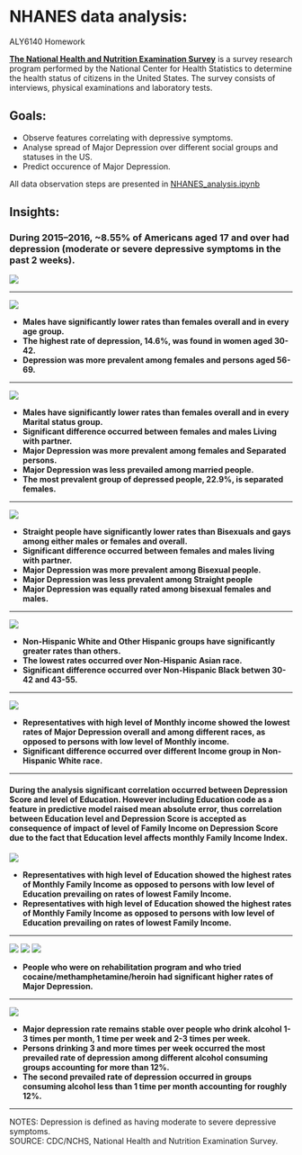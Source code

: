 # NHANES data analysis: 
ALY6140 Homework

[**The National Health and Nutrition Examination Survey**](https://www.cdc.gov/nchs/nhanes/index.htm?CDC_AA_refVal=https%3A%2F%2Fwww.cdc.gov%2Fnchs%2Fnhanes.htm) is a survey research program performed by the National Center for Health Statistics
to determine the health status of citizens in the United States.
The survey consists of interviews, physical examinations and laboratory tests.

## Goals:
* Observe features correlating with depressive symptoms. 
* Analyse spread of Major Depression over different social groups and statuses in the US.
* Predict occurence of Major Depression.

 
All data observation steps are presented in [NHANES_analysis.ipynb](https://github.com/fedorgrab/nhanes-analysis/blob/master/NHANES_analysis.ipynb)

## Insights:

### During 2015–2016, ~8.55% of Americans aged 17 and over had depression (moderate or severe depressive symptoms in the past 2 weeks). 
![](https://github.com/fedorgrab/nhanes-analysis/blob/master/charts/depression_overall.png?style=centerme)
___
![](https://github.com/fedorgrab/nhanes-analysis/blob/master/charts/depression_gender_age.png)
* **Males have significantly lower rates than females overall and in every age group.**
* **The highest rate of depression, 14.6%, was found in women aged 30-42.**
* **Depression was more prevalent among females and persons aged 56-69.**
___
![](https://github.com/fedorgrab/nhanes-analysis/blob/master/charts/depression_gender_marital.png)
* **Males have significantly lower rates than females overall and in every Marital status group.**
* **Significant difference occurred between females and males Living with partner.**
* **Major Depression was more prevalent among females and Separated persons.**
* **Major Depression was less prevailed among married people.**
* **The most prevalent group of depressed people, 22.9%, is separated females.**
---
![](https://github.com/fedorgrab/nhanes-analysis/blob/master/charts/depression_gender_sexual_orientation.png)
* **Straight people have significantly lower rates than Bisexuals and gays among either males or females and overall.**
* **Significant difference occurred between females and males living with partner.**
* **Major Depression was more prevalent among Bisexual people.**
* **Major Depression was less prevalent among Straight people**
* **Major Depression was equally rated among bisexual females and males.**
---
![](https://github.com/fedorgrab/nhanes-analysis/blob/master/charts/depression_race_age.png)
* **Non-Hispanic White and Other Hispanic groups have significantly greater rates than others.**
* **The lowest rates occurred over Non-Hispanic Asian race.**
* **Significant difference occurred over Non-Hispanic Black betwen 30-42 and 43-55.**
---
![](https://github.com/fedorgrab/nhanes-analysis/blob/master/charts/depression_income_race.png)
* **Representatives with high level of Monthly income showed the lowest rates of Major Depression overall and among different races, as opposed to persons with low level of Monthly income.**
* **Significant difference occurred over different Income group in Non-Hispanic White race.**
---
#### During the analysis significant correlation occurred between Depression Score and level of Education. However including Education code as a feature in predictive model raised mean absolute error, thus correlation between Education level and Depression Score is accepted as consequence of impact of level of Family Income on Depression Score due to the fact that Education level affects monthly Family Income Index.
![](https://github.com/fedorgrab/nhanes-analysis/blob/master/charts/depression_income_education.png)

* **Representatives with high level of Education showed the highest rates of Monthly Family Income as opposed to persons with low level of Education prevailing on rates of lowest Family Income.**
* **Representatives with high level of Education showed the highest rates of Monthly Family Income as opposed to persons with low level of Education prevailing on rates of lowest Family Income.**
---

![](https://github.com/fedorgrab/nhanes-analysis/blob/master/charts/depression_drug_use.png)
![](https://github.com/fedorgrab/nhanes-analysis/blob/master/charts/depression_drug_use_2.png)
![](https://github.com/fedorgrab/nhanes-analysis/blob/master/charts/depression_drug_use_3.png)

* **People who were on rehabilitation program and who tried cocaine/methamphetamine/heroin had significant higher rates of Major Depression.**
---
![](https://github.com/fedorgrab/nhanes-analysis/blob/master/charts/depression_alco_use.png)
* **Major depression rate remains stable over people who drink alcohol 1-3 times per month, 1 time per week and 2-3 times per week.**
* **Persons drinking 3 and more times per week occurred the most prevailed rate of depression among different alcohol consuming groups accounting for more than 12%.**
* **The second prevailed rate of depression occurred in groups consuming alcohol less than 1 time per month accounting for roughly 12%.** 
---

NOTES: Depression is defined as having moderate to severe depressive symptoms. \
SOURCE: CDC/NCHS, National Health and Nutrition Examination Survey.
